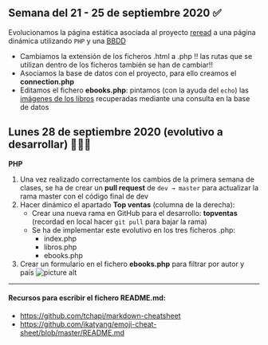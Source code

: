 ## Semana del 21 - 25 de septiembre 2020 :white_check_mark:
Evolucionamos la página estática asociada al proyecto [reread](https://dannylarrea.github.io/reread "Proyecto HTML reread") a una página dinámica utilizando ```PHP``` y una [BBDD](https://github.com/dannylarrea/reread-php/blob/dev/db/reread.sql)
- Cambiamos la extensión de los ficheros .html a .php :bangbang: las rutas que se utilizan dentro de los ficheros también se han de cambiar!!
- Asociamos la base de datos con el proyecto, para ello creamos el **connection.php**
- Editamos el fichero **ebooks.php**: pintamos (con la ayuda del ```echo```) las [imágenes de los libros](https://github.com/dannylarrea/reread-php/tree/dev/img) recuperadas mediante una consulta en la base de datos

## Lunes 28 de septiembre 2020 (evolutivo a desarrollar) :mega::mega::mega:
**PHP**
1. Una vez realizado correctamente los cambios de la primera semana de clases, se ha de crear un **pull request** de ```dev → master``` para actualizar la rama master con el código final de dev
2. Hacer dinámico el apartado **Top ventas** (columna de la derecha):
    - Crear una nueva rama en GitHub para el desarrollo: **topventas** (recordad en local hacer ```git pull``` para bajar la rama)
    - Se ha de implementar este evolutivo en los tres ficheros .php:
        - index.php
        - libros.php
        - ebooks.php
3. Crear un formulario en el fichero **ebooks.php** para filtrar por autor y país
![picture alt](https://raw.githubusercontent.com/dannylarrea/reread-php/dev/BackupRandom/form.png "form")

- - - -
#### Recursos para escribir el fichero README.md:
- https://github.com/tchapi/markdown-cheatsheet
- https://github.com/ikatyang/emoji-cheat-sheet/blob/master/README.md